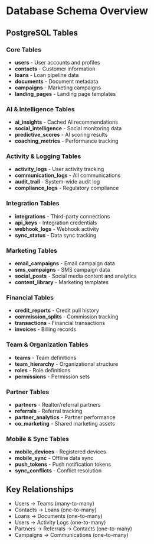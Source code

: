 # Database Schema Overview

## PostgreSQL Tables

### Core Tables

- **users** - User accounts and profiles
- **contacts** - Customer information
- **loans** - Loan pipeline data
- **documents** - Document metadata
- **campaigns** - Marketing campaigns
- **landing_pages** - Landing page templates

### AI & Intelligence Tables

- **ai_insights** - Cached AI recommendations
- **social_intelligence** - Social monitoring data
- **predictive_scores** - AI scoring results
- **coaching_metrics** - Performance tracking

### Activity & Logging Tables

- **activity_logs** - User activity tracking
- **communication_logs** - All communications
- **audit_trail** - System-wide audit log
- **compliance_logs** - Regulatory compliance

### Integration Tables

- **integrations** - Third-party connections
- **api_keys** - Integration credentials
- **webhook_logs** - Webhook activity
- **sync_status** - Data sync tracking

### Marketing Tables

- **email_campaigns** - Email campaign data
- **sms_campaigns** - SMS campaign data
- **social_posts** - Social media content and analytics
- **content_library** - Marketing templates

### Financial Tables

- **credit_reports** - Credit pull history
- **commission_splits** - Commission tracking
- **transactions** - Financial transactions
- **invoices** - Billing records

### Team & Organization Tables

- **teams** - Team definitions
- **team_hierarchy** - Organizational structure
- **roles** - Role definitions
- **permissions** - Permission sets

### Partner Tables

- **partners** - Realtor/referral partners
- **referrals** - Referral tracking
- **partner_analytics** - Partner performance
- **co_marketing** - Shared marketing assets

### Mobile & Sync Tables

- **mobile_devices** - Registered devices
- **mobile_sync** - Offline data sync
- **push_tokens** - Push notification tokens
- **sync_conflicts** - Conflict resolution

## Key Relationships

- Users → Teams (many-to-many)
- Contacts → Loans (one-to-many)
- Loans → Documents (one-to-many)
- Users → Activity Logs (one-to-many)
- Partners → Referrals → Contacts (one-to-many)
- Campaigns → Communications (one-to-many)
